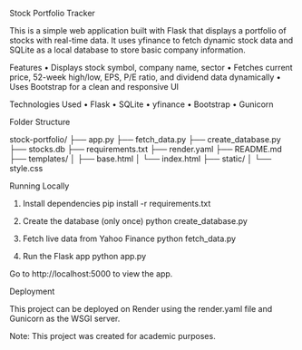 Stock Portfolio Tracker

This is a simple web application built with Flask that displays a portfolio of stocks with real-time data. It uses yfinance to fetch dynamic stock data and SQLite as a local database to store basic company information.

Features
	•	Displays stock symbol, company name, sector
	•	Fetches current price, 52-week high/low, EPS, P/E ratio, and dividend data dynamically
	•	Uses Bootstrap for a clean and responsive UI

Technologies Used
	•	Flask
	•	SQLite
	•	yfinance
	•	Bootstrap
	•	Gunicorn 

Folder Structure

stock-portfolio/
├── app.py
├── fetch_data.py
├── create_database.py
├── stocks.db
├── requirements.txt
├── render.yaml
├── README.md
├── templates/
│   ├── base.html
│   └── index.html
├── static/
│   └── style.css


Running Locally

1. Install dependencies
pip install -r requirements.txt

2. Create the database (only once)
python create_database.py

3. Fetch live data from Yahoo Finance
python fetch_data.py

4. Run the Flask app
python app.py

Go to http://localhost:5000 to view the app.

Deployment

This project can be deployed on Render using the render.yaml file and Gunicorn as the WSGI server.



Note: This project was created for academic purposes. 
